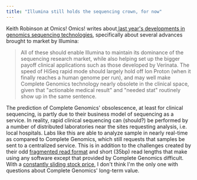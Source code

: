 ```yaml
---
title: "Illumina still holds the sequencing crown, for now"
---
```


Keith Robinson at Omics! Omics! writes about[ last year's developments in genomics sequencing technologies](http://omicsomics.blogspot.ca/2013/01/illuminas-blizzard.html), specifically about several advances brought to market by Illumina:

> All of these should enable Illumina to maintain its dominance of the  sequencing research market, while also helping set up the bigger payoff  clinical applications such as those developed by Verinata. The speed of  HiSeq rapid mode should largely hold off Ion Proton (when it finally  reaches a human genome per run), and may well make Complete Genomics  technology nearly obsolete in the clinical space, given that "actionable  medical result" and "needed stat" routinely show up in the same  sentence.

The prediction of Complete Genomics' obsolescence, at least for clinical sequencing, is partly due to their business model of sequencing as a service. In reality, rapid clinical sequencing can (should?) be performed by a number of distributed laboratories near the sites requesting analysis, i.e. local hospitals. Labs like this are able to analyze sample in nearly real-time as compared to Complete Genomics, which still requests that samples be sent to a centralized service. This is in addition to the challenges created by their odd <a href="http://media.completegenomics.com/documents/Technology+White+Paper.pdf">fragmented read format</a> and short (35bp) read lengths that make using any software except that provided by Complete Genomics difficult. With a <a href="http://www.google.com/finance?chdnp=1&amp;chdd=1&amp;chds=1&amp;chdv=1&amp;chvs=Logarithmic&amp;chdeh=0&amp;chfdeh=0&amp;chdet=1358216794065&amp;chddm=213486&amp;chls=IntervalBasedLine&amp;q=NASDAQ:GNOM&amp;ntsp=0&amp;ei=Tb70ULiTK6Xm0gGh_gE">constantly sliding stock price</a>, I don't think I'm the only one with questions about Complete Genomics' long-term value.
